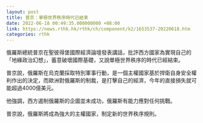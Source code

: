 ```yaml
---
layout: post
title: 普京：單極世界秩序時代已結束
date: 2022-06-18 00:49:35.000000000 +08:00
link: https://news.rthk.hk/rthk/ch/component/k2/1653537-20220618.htm
categories: rthk
---
```


俄羅斯總統普京在聖彼得堡國際經濟論壇發表講話，批評西方國家為實現自己的「地緣政治幻想」，蓄意破壞國際基礎，又說單極世界秩序的時代已經結束。

普京說，俄羅斯在烏克蘭採取特別軍事行動，是一個主權國家基於捍衛自身安全權利作出的決定，而歐洲對俄羅斯的制裁，是打擊自己的經濟，今年的直接損失就可能超過4000億美元。

他強調，西方遏制俄羅斯的企圖並未成功，俄羅斯有能力應對任何挑戰。 

普京說，俄羅斯將成為強大的主權國家，制定新的世界秩序規則。
